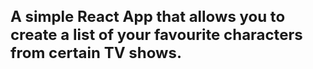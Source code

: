 <h1 style="font-size: 24px"><strong>A simple React App that allows you to create a list of your favourite characters from certain TV shows.</strong><h1>
